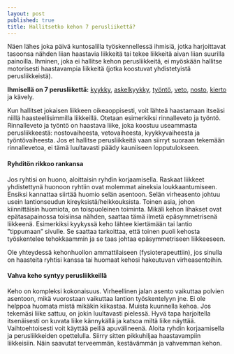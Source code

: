 ```yaml
---
layout: post
published: true
title: Hallitsetko kehon 7 perusliikettä?
---
```


Näen lähes joka päivä kuntosalilla työskennellessä ihmisiä, jotka harjoittavat tasoonsa nähden liian haastavia liikkeitä tai
tekee liikkeitä aivan liian suurilla painoilla. Ihminen, joka ei hallitse kehon perusliikkeitä, ei myöskään hallitse 
motorisesti haastavampia liikkeitä (jotka koostuvat yhdistetyistä perusliikkeistä).

__Ihmisellä on 7 perusliikettä:__ [kyykky](https://www.youtube.com/watch?v=XBzh3LpJkcs), [askelkyykky](https://www.youtube.com/watch?v=eeMGy8qiAcA), [työntö](https://www.youtube.com/watch?v=yJaBVi-fgQM), [veto](https://www.youtube.com/watch?v=_icRSXyisbA), [nosto](https://www.youtube.com/watch?v=qVuYxjpAavw), [kierto](https://www.youtube.com/watch?v=4zihFCn-SQc) ja kävely.

Kun hallitset jokaisen liikkeen oikeaoppisesti, voit lähteä haastamaan itseäsi niillä haasteellisimmilla liikkeillä. Otetaan
esimerkiksi rinnalleveto ja työntö. Rinnalleveto ja työntö on haastava liike, joka koostuu useammasta perusliikkeestä: 
nostovaiheesta, vetovaiheesta, kyykkyvaiheesta ja työntövaiheesta. Jos et hallitse perusliikkeitä vaan siirryt suoraan
tekemään rinnallevetoa, ei tämä luultavasti päädy kauniiseen lopputulokseen.

#### Ryhditön rikkoo rankansa 

Jos ryhtisi on huono, aloittaisin ryhdin korjaamisella. Raskaat liikkeet yhdistettynä huonoon ryhtiin ovat molemmat aineksia 
loukkaantumiseen. Ensiksi kannattaa siirtää huomio selän asentoon. Selän virheasento johtuu usein lantionseudun 
kireyksistä/heikkouksista.
Toinen asia, johon kiinnittäisin huomiota, on toispuoleinen toiminta. Mikäli kehon lihakset ovat epätasapainossa toisiinsa
nähden, saattaa tämä ilmetä epäsymmetrisenä liikkeenä. Esimerkiksi kyykyssä keho lähtee kiertämään tai lantio ”tippumaan” 
sivulle. Se saattaa tarkoittaa, että toinen puoli kehosta työskentelee tehokkaammin ja se taas johtaa epäsymmetriseen 
liikkeeseen.

Ole yhteydessä kehonhuollon ammattilaiseen (fysioterapeuttiin), jos sinulla on haasteita ryhtisi kanssa tai huomaat kehosi 
hakeutuvan virheasentoihin.

#### Vahva keho syntyy perusliikkeillä 

Keho on kompleksi kokonaisuus. Virheellinen jalan asento vaikuttaa polvien asentoon, mikä vuorostaan vaikuttaa lantion
työskentelyyn jne. Ei ole helppoa huomata mistä mikäkin kiikastaa. Muista kuunnella kehoa. Jos tekemäsi liike sattuu,
on jokin luultavasti pielessä. Hyvä tapa harjoitella itsenäisesti on kuvata liike kännykällä ja katsoa miltä liike näyttää.
Vaihtoehtoisesti voit käyttää peiliä apuvälineenä.
Aloita ryhdin korjaamisella ja perusliikkeiden opettelulla. Siirry sitten pikkuhiljaa haastavampiin liikkeisiin.
Näin saavutat terveemmän, kestävämmän ja vahvemman kehon.
